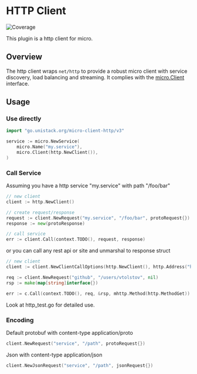 # HTTP Client
![Coverage](https://img.shields.io/badge/Coverage-22.6%25-red)

This plugin is a http client for micro.

## Overview

The http client wraps `net/http` to provide a robust micro client with service discovery, load balancing and streaming. 
It complies with the [micro.Client](https://godoc.org/go.unistack.org/micro-client-http/v3#Client) interface.

## Usage

### Use directly

```go
import "go.unistack.org/micro-client-http/v3"

service := micro.NewService(
	micro.Name("my.service"),
	micro.Client(http.NewClient()),
)
```

### Call Service

Assuming you have a http service "my.service" with path "/foo/bar"
```go
// new client
client := http.NewClient()

// create request/response
request := client.NewRequest("my.service", "/foo/bar", protoRequest{})
response := new(protoResponse)

// call service
err := client.Call(context.TODO(), request, response)
```

or you can call any rest api or site and unmarshal to response struct
```go
// new client
client := client.NewClientCallOptions(http.NewClient(), http.Address("https://api.github.com"))

req := client.NewRequest("github", "/users/vtolstov", nil)
rsp := make(map[string]interface{})

err := c.Call(context.TODO(), req, &rsp, mhttp.Method(http.MethodGet)) 
```

Look at http_test.go for detailed use.

### Encoding

Default protobuf with content-type application/proto
```go
client.NewRequest("service", "/path", protoRequest{})
```

Json with content-type application/json
```go
client.NewJsonRequest("service", "/path", jsonRequest{})
```

